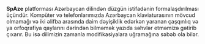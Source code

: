 
**SpAze** platforması Azərbaycan dilindən düzgün istifadənin formalaşdırılması üçündür. Kompüter və telefonlarımızda Azərbaycan klaviaturasının mövcud olmamağı və iki əlifba arasında daim dəyişiklik edərkən yaranan çaşqınlıq və ya orfoqrafiya qaylarını dərindən bilməmək yazıda səhvlər etməmizə gətirib çıxarır. Bu isə dilimizin zamanla modifikasiyalara uğramağına səbəb ola bilər. 